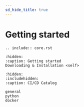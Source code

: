 ```yaml
---
sd_hide_title: true
---
```


# Getting started

```{eval-rst}
.. include:: core.rst
```

```{toctree}
:hidden:
:caption: Getting started
Downloading & Installation <self>
```

```{toctree}
:hidden:
:includehidden:
:caption: CI/CD Catalog

general
python
docker
```